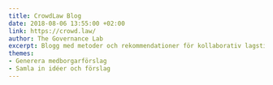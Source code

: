 ```yaml
---
title: CrowdLaw Blog
date: 2018-08-06 13:55:00 +02:00
link: https://crowd.law/
author: The Governance Lab
excerpt: Blogg med metoder och rekommendationer för kollaborativ lagstiftning.
themes:
- Generera medborgarförslag
- Samla in idéer och förslag
---
```


